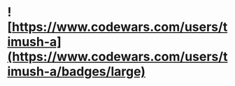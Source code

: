 
# ![https://www.codewars.com/users/timush-a](https://www.codewars.com/users/timush-a/badges/large)

